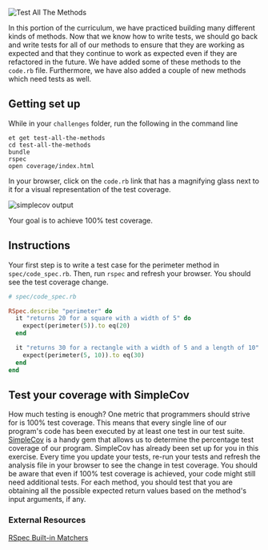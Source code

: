 ![Test All The Methods](https://s3.amazonaws.com/horizon-production/images/test_all_the_methods.jpg)

In this portion of the curriculum, we have practiced building many different kinds of methods.
Now that we know how to write tests, we should go back and write tests for all of our methods to ensure that they are working as expected and that they continue to work as expected even if they are refactored in the future.
We have added some of these methods to the `code.rb` file. Furthermore, we have also added a couple of new methods which need tests as well.

## Getting set up
While in your `challenges` folder, run the following in the command line

```no-highlight
et get test-all-the-methods
cd test-all-the-methods
bundle
rspec
open coverage/index.html
```

In your browser, click on the `code.rb` link that has a magnifying glass next to it for a visual representation of the test coverage.

![simplecov output](https://s3.amazonaws.com/horizon-production/images/simplecov.png)

Your goal is to achieve 100% test coverage.

## Instructions

Your first step is to write a test case for the perimeter method in `spec/code_spec.rb`. Then, run `rspec` and refresh your browser. You should see the test coverage change.

```ruby
# spec/code_spec.rb

RSpec.describe "perimeter" do
  it "returns 20 for a square with a width of 5" do
    expect(perimeter(5)).to eq(20)
  end

  it "returns 30 for a rectangle with a width of 5 and a length of 10" do
    expect(perimeter(5, 10)).to eq(30)
  end
end
```

## Test your coverage with SimpleCov
How much testing is enough? One metric that programmers should strive for is 100% test coverage.
This means that every single line of our program's code has been executed by at least one test in our test suite.
[SimpleCov](https://github.com/colszowka/simplecov) is a handy gem that allows us to determine the percentage test coverage of our program.
SimpleCov has already been set up for you in this exercise.
Every time you update your tests, re-run your tests and refresh the analysis file in your browser to see the change in test coverage.
You should be aware that even if 100% test coverage is achieved, your code might still need additional tests.
For each method, you should test that you are obtaining all the possible expected return values based on the method's input arguments, if any.

### External Resources
[RSpec Built-in Matchers](http://www.relishapp.com/rspec/rspec-expectations/v/3-4/docs/built-in-matchers)
